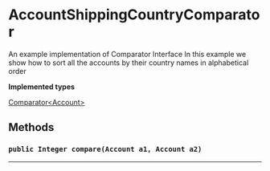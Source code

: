 # AccountShippingCountryComparator

An example implementation of Comparator Interface
In this example we show how to sort all the accounts by their country names in alphabetical order


**Implemented types**

[Comparator&lt;Account&gt;](Comparator&lt;Account&gt;)

## Methods
### `public Integer compare(Account a1, Account a2)`
---
